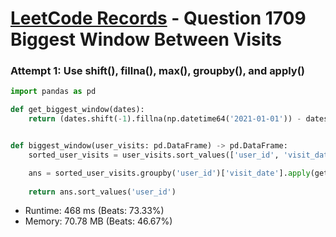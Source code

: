 # [LeetCode Records](../../README.md) - Question 1709 Biggest Window Between Visits

### Attempt 1: Use shift(), fillna(), max(), groupby(), and apply()
```py
import pandas as pd

def get_biggest_window(dates):
    return (dates.shift(-1).fillna(np.datetime64('2021-01-01')) - dates).max().days


def biggest_window(user_visits: pd.DataFrame) -> pd.DataFrame:
    sorted_user_visits = user_visits.sort_values(['user_id', 'visit_date'])

    ans = sorted_user_visits.groupby('user_id')['visit_date'].apply(get_biggest_window).rename('biggest_window').reset_index()
    
    return ans.sort_values('user_id')
```
- Runtime: 468 ms (Beats: 73.33%)
- Memory: 70.78 MB (Beats: 46.67%)

<br>
